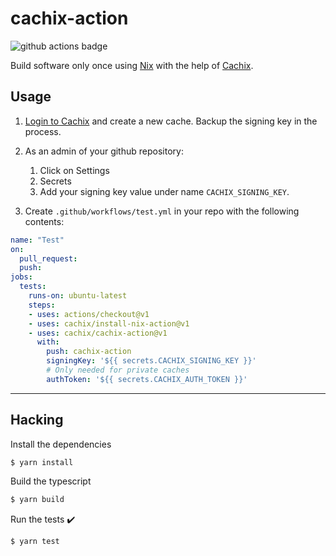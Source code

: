 # cachix-action

![github actions badge](https://github.com/cachix/cachix-action/workflows/cachix-action%20test/badge.svg)

Build software only once using [Nix](https://nixos.org/nix/) with the help of [Cachix](https://cachix.org).

## Usage

1. [Login to Cachix](https://cachix.org/api/v1/login) and create a new cache. Backup the signing key in the process.

2. As an admin of your github repository:
    1. Click on Settings
    2. Secrets
    3. Add your signing key value under name `CACHIX_SIGNING_KEY`.

3. Create `.github/workflows/test.yml` in your repo with the following contents:

```yaml
name: "Test"
on:
  pull_request:
  push:
jobs:
  tests:
    runs-on: ubuntu-latest
    steps:
    - uses: actions/checkout@v1
    - uses: cachix/install-nix-action@v1
    - uses: cachix/cachix-action@v1
      with:
        push: cachix-action
        signingKey: '${{ secrets.CACHIX_SIGNING_KEY }}'
        # Only needed for private caches
        authToken: '${{ secrets.CACHIX_AUTH_TOKEN }}'
```

---

## Hacking

Install the dependencies  
```bash
$ yarn install
```

Build the typescript
```bash
$ yarn build
```

Run the tests :heavy_check_mark:  
```bash
$ yarn test
```
